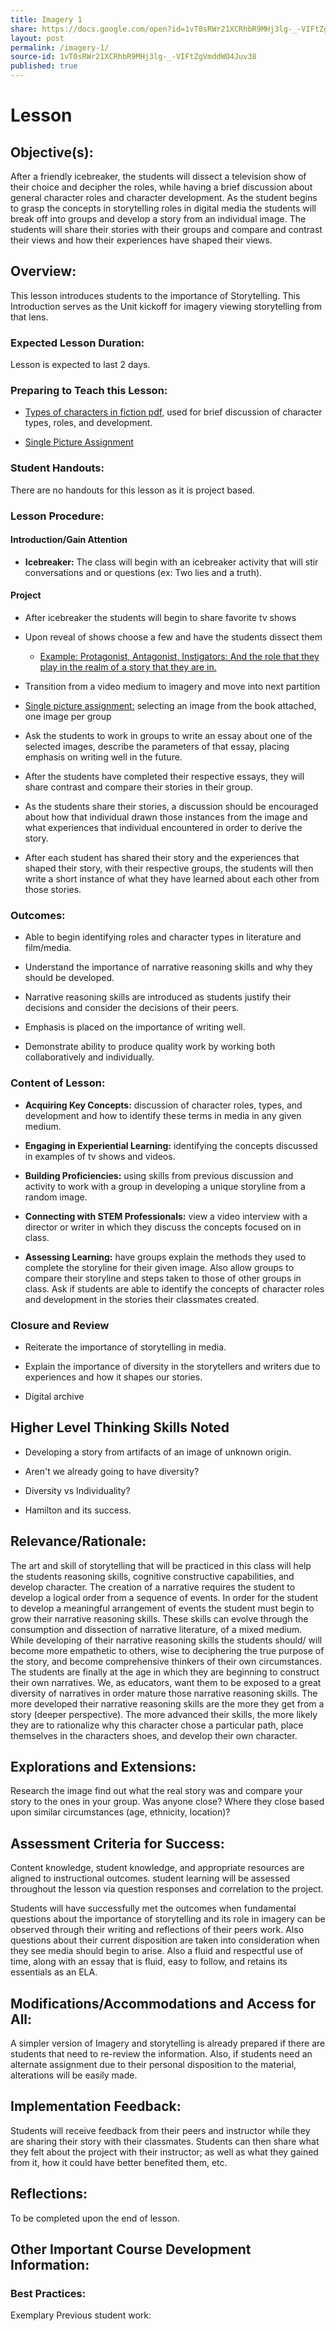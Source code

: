 ```yaml
---
title: Imagery 1
share: https://docs.google.com/open?id=1vT0sRWr21XCRhbR9MHj3lg-_-VIFtZgVmddWO4Juv38
layout: post
permalink: /imagery-1/
source-id: 1vT0sRWr21XCRhbR9MHj3lg-_-VIFtZgVmddWO4Juv38
published: true
---
```

# Lesson

## Objective(s):

After a friendly icebreaker, the students will dissect a television show of their choice and decipher the roles, while having a brief discussion about general character roles and character development. As the student begins to grasp the concepts in storytelling roles in digital media the students will break off into groups and develop a story from an individual image. The students will share their stories with their groups and compare and contrast their views and how their experiences have shaped their views.

## Overview:

This lesson introduces students to the importance of Storytelling. This Introduction serves as the Unit kickoff for imagery viewing storytelling from that lens.

### Expected Lesson Duration:

Lesson is expected to last 2 days.

### Preparing to Teach this Lesson:

- [Types of characters in fiction pdf](https://drive.google.com/file/d/1cAmjksabeZRhkuTfPcHxvpTUwPjvttQDzlLIk77Kg1X1jWA09IHorF0E7d_zZKC1xg8dniwcank-baxg/view), used for brief discussion of character types, roles, and development.

- [Single Picture Assignment](https://drive.google.com/drive/folders/0B9qWAFzy0oO7a19KeVYxWkxoWW8)

### Student Handouts:

There are no handouts for this lesson as it is project based.

### Lesson Procedure:

#### Introduction/Gain Attention

-  **Icebreaker:** The class will begin with an icebreaker activity that will stir conversations and or questions (ex: Two lies and a truth).

####  Project

-   After icebreaker the students will begin to share favorite tv shows

  

-   Upon reveal of shows choose a few and have the students dissect them

  

    -   [Example: Protagonist, Antagonist, Instigators: And the role that they play in the realm of a story that they are in.](https://drive.google.com/open?id=1cAmjksabeZRhkuTfPcHxvpTUwPjvttQDzlLIk77Kg1X1jWA09IHorF0E7d_zZKC1xg8dniwcank-baxg)

  

-   Transition from a video medium to imagery and move into next partition

  

-   [Single picture assignment:](https://drive.google.com/drive/folders/0B9qWAFzy0oO7a19KeVYxWkxoWW8) selecting an image from the book attached, one image per group

  

-   Ask the students to work in groups to write an essay about one of the selected images, describe the parameters of that essay, placing emphasis on writing well in the future.

  

-   After the students have completed their respective essays, they will share contrast and compare their stories in their group.

  

-   As the students share their stories, a discussion should be encouraged about how that individual drawn those instances from the image and what experiences that individual encountered in order to derive the story.

  

-   After each student has shared their story and the experiences that shaped their story, with their respective groups, the students will then write a short instance of what they have learned about each other from those stories.

### Outcomes:

-   Able to begin identifying roles and character types in literature and film/media.

  

-   Understand the importance of narrative reasoning skills and why they should be developed.

  

-   Narrative reasoning skills are introduced as students justify their decisions and consider the decisions of their peers.

  

-   Emphasis is placed on the importance of writing well.

  

-   Demonstrate ability to produce quality work by working both collaboratively and individually.

### Content of Lesson:

- **Acquiring Key Concepts:** discussion of character roles, types, and development and how to identify these terms in media in any given medium.

- **Engaging in Experiential Learning:** identifying the concepts discussed in examples of tv shows and videos.

- **Building Proficiencies:** using skills from previous discussion and activity to work with a group in developing a unique storyline from a random image.

- **Connecting with STEM Professionals:** view a video interview with a director or writer in which they discuss the concepts focused on in class.

- **Assessing Learning:** have groups explain the methods they used to complete the storyline for their given image. Also allow groups to compare their storyline and steps taken to those of other groups in class. Ask if students are able to identify the concepts of character roles and development in the stories their classmates created.

### Closure and Review

  

-   Reiterate the importance of storytelling in media.

  

-   Explain the importance of diversity in the storytellers and writers due to experiences and how it shapes our stories.

  

-   Digital archive

  

##  Higher Level Thinking Skills Noted

  

-   Developing a story from artifacts of an image of unknown origin.

  

-   Aren't we already going to have diversity?

  

-   Diversity vs Individuality?

  

-   Hamilton and its success.

  

## Relevance/Rationale:

The art and skill of storytelling that will be practiced in this class will help the students reasoning skills, cognitive constructive capabilities, and develop character. The creation of a narrative requires the student to develop a logical order from a sequence of events. In order for the student to develop a meaningful arrangement of events the student must begin to grow their narrative reasoning skills. These skills can evolve through the consumption and dissection of narrative literature, of a mixed medium. While developing of their narrative reasoning skills the students should/ will become more empathetic to others, wise to deciphering the true purpose of the story, and become comprehensive thinkers of their own circumstances. The students are finally at the age in which they are beginning to construct their own narratives. We, as educators, want them to be exposed to a great diversity of narratives in order mature those narrative reasoning skills. The more developed their narrative reasoning skills are the more they get from a story (deeper perspective). The more advanced their skills, the more likely they are to rationalize why this character chose a particular path, place themselves in the characters shoes, and develop their own character.

## Explorations and Extensions:

Research the image find out what the real story was and compare your story to the ones in your group. Was anyone close? Where they close based upon similar circumstances (age, ethnicity, location)?

## Assessment Criteria for Success:

Content knowledge, student knowledge, and appropriate resources are aligned to instructional outcomes. student learning will be assessed throughout the lesson via question responses and correlation to the project.

Students will have successfully met the outcomes when fundamental questions about the importance of storytelling and its role in imagery can be observed through their writing and reflections of their peers work. Also questions about their current disposition are taken into consideration when they see media should begin to arise. Also a fluid and respectful use of time, along with an essay that is fluid, easy to follow, and retains its essentials as an ELA.

## Modifications/Accommodations and Access for All:

A simpler version of Imagery and storytelling is already prepared if there are students that need to re-review the information. Also, if students need an alternate assignment due to their personal disposition to the material, alterations will be easily made.

## Implementation Feedback:

Students will receive feedback from their peers and instructor while they are sharing their story with their classmates. Students can then share what they felt about the project with their instructor; as well as what they gained from it, how it could have better benefited them, etc.

## Reflections:

To be completed upon the end of lesson.

## Other Important Course Development Information:

### Best Practices:

Exemplary Previous student work:

